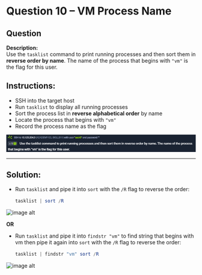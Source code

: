 # Question 10 – VM Process Name

## Question
**Description:**  
Use the `tasklist` command to print running processes and then sort them in **reverse order by name**. The name of the process that begins with `"vm"` is the flag for this user.

## Instructions:
- SSH into the target host  
- Run `tasklist` to display all running processes  
- Sort the process list in **reverse alphabetical order** by name  
- Locate the process that begins with `"vm"`  
- Record the process name as the flag  

![image alt](https://github.com/azrifadly/htb-intro-to-win-cmd-line/blob/main/screenshots/question10-screenshot.png)

---
## Solution:
- Run `tasklist` and pipe it into `sort` with the `/R` flag to reverse the order:

  ```powershell
  tasklist | sort /R
  
![image alt](https://github.com/azrifadly/htb-intro-to-win-cmd-line/blob/main/screenshots/question10-solution.png)

**OR**

- Run `tasklist` and pipe it into `findstr "vm"` to find string that begins with vm then pipe it again into `sort` with the `/R` flag to reverse the order:

  ```powershell
  tasklist | findstr "vm" sort /R

![image alt](https://github.com/azrifadly/htb-intro-to-win-cmd-line/blob/main/screenshots/question10-solution1.png)
